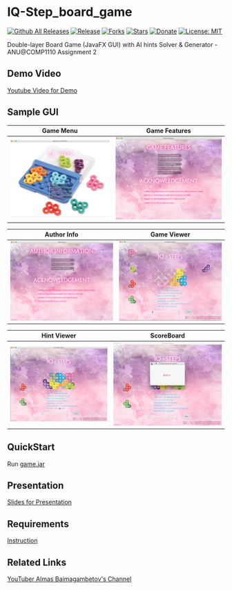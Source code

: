 # IQ-Step_board_game

[![Github All Releases](https://img.shields.io/github/downloads/gravetii/wordagam/total.svg?style=flat-square)](https://github.com/ShiqinHuo/IQ-Step_board_game/releases/tag/v2.1)
[![Release](https://img.shields.io/badge/release-demo-brightgreen.svg)](https://www.youtube.com/watch?v=u260SR7zm-0&feature=youtu.be)
[![Forks](https://img.shields.io/github/forks/ShiqinHuo/IQ-Step_board_game.svg)](https://github.com/ShiqinHuo/IQ-Step_board_game/README.md)
[![Stars](https://img.shields.io/github/stars/ShiqinHuo/IQ-Step_board_game.svg)](https://www.youtube.com/watch?v=u260SR7zm-0&feature=youtu.be)
[![Donate](https://img.shields.io/badge/Donate-PayPal-green.svg)](https://www.paypal.me/shiqinhuo)
[![License: MIT](https://img.shields.io/badge/License-MIT-yellow.svg)](https://opensource.org/licenses/MIT)

Double-layer Board Game (JavaFX GUI) with AI hints Solver &amp; Generator - ANU@COMP1110 Assignment 2

## Demo Video
[Youtube Video for Demo](https://youtu.be/u260SR7zm-0)

## Sample GUI

Game Menu            |  Game Features
:-------------------------:|:-------------------------:
![menu](pics/menu.png)  |  ![features](pics/features.png)

Author Info           |  Game Viewer
:-------------------------:|:-------------------------:
![auth](pics/auth.png)  |  ![viewer](pics/viewer.png)

Hint Viewer         |  ScoreBoard
:-------------------------:|:-------------------------:
![hints](pics/hints.png)  |  ![expection](pics/expection.png)

## QuickStart
Run [game.jar](https://github.com/ShiqinHuo/IQ-Step_board_game/blob/master/game.jar)

## Presentation

[Slides for Presentation](https://github.com/RichardYPeng/puzzleGame/blob/main/presentation.pdf)

## Requirements
[Instruction](https://github.com/RichardYPeng/puzzleGame/blob/main/Instruction.md)

## Related Links
[YouTuber Almas Baimagambetov's Channel](https://www.youtube.com/almasb0/videos)
